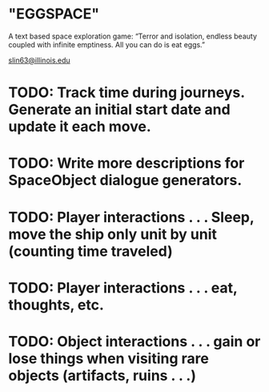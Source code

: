 # "EGGSPACE"

A text based space exploration game: “Terror and isolation, endless beauty coupled with
infinite emptiness. All you can do is eat eggs.”

slin63@illinois.edu


# TODO: Track time during journeys. Generate an initial start date and update it each move.
# TODO: Write more descriptions for SpaceObject dialogue generators.
# TODO: Player interactions . . . Sleep, move the ship only unit by unit (counting time traveled)
# TODO: Player interactions . . . eat, thoughts, etc.
# TODO: Object interactions . . . gain or lose things when visiting rare objects (artifacts, ruins . . .)
